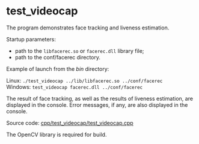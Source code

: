 # test_videocap

The program demonstrates face tracking and liveness estimation.

Startup parameters:

* path to the `libfacerec.so` or `facerec.dll` library file;
* path to the conf/facerec directory.

Example of launch from the *bin* directory:

Linux: `./test_videocap ../lib/libfacerec.so ../conf/facerec`  
Windows: `test_videocap facerec.dll ../conf/facerec`  

The result of face tracking, as well as the results of liveness estimation, are displayed in the console. Error messages, if any, are also displayed in the console.

Source code: [cpp/test_videocap/test_videocap.cpp](../../examples/cpp/test_videocap/test_videocap.cpp)

The OpenCV library is required for build.
